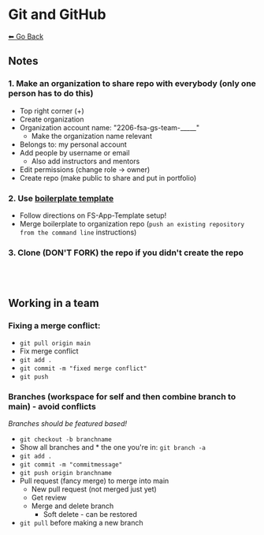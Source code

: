 # Git and GitHub
[⬅ Go Back](/README.md)

## Notes
### 1. Make an organization to share repo with everybody (only one person has to do this)
  - Top right corner (+)
  - Create organization
  - Organization account name: "2206-fsa-gs-team-_____"
    - Make the organization name relevant
  - Belongs to: my personal account
  - Add people by username or email
    - Also add instructors and mentors
  - Edit permissions (change role -> owner)
  - Create repo (make public to share and put in portfolio)

### 2. Use [boilerplate template](https://github.com/FullstackAcademy/fs-app-template)
  - Follow directions on FS-App-Template setup!
  - Merge boilerplate to organization repo (`push an existing repository from the command line` instructions)

### 3. Clone (DON'T FORK) the repo if you didn't create the repo

<br>
<br>

## Working in a team
### Fixing a merge conflict:
  - `git pull origin main`
  - Fix merge conflict
  - `git add .`
  - `git commit -m "fixed merge conflict"`
  - `git push`

### Branches (workspace for self and then combine branch to main) - avoid conflicts
*Branches should be featured based!*
  - `git checkout -b branchname`
  - Show all branches and * the one you're in: `git branch -a` 
  - `git add .`
  - `git commit -m "commitmessage"`
  - `git push origin branchname`
  - Pull request (fancy merge) to merge into main
    - New pull request (not merged just yet)
    - Get review
    - Merge and delete branch
      - Soft delete - can be restored
  - `git pull` before making a new branch